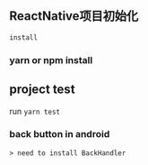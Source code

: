 ## ReactNative项目初始化
```
install

```
### yarn or npm install

## project test 
run ```yarn test```

### back button in android
```
> need to install BackHandler
```


